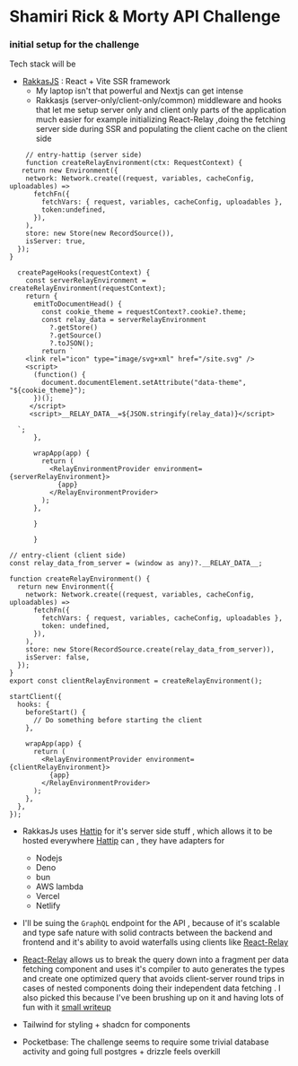 # Shamiri Rick & Morty API Challenge

### initial setup for the challenge

Tech stack will be

- [RakkasJS](https://rakkasjs.org/) : React + Vite SSR framework
  - My laptop isn't that powerful and Nextjs can get intense
  - Rakkasjs (server-only/client-only/common) middleware and hooks that let me setup server only and client only parts of the application much easier
    for example initializing React-Relay ,doing the fetching server side during SSR and populating the client cache on the client side

```tsx
    // entry-hattip (server side)
    function createRelayEnvironment(ctx: RequestContext) {
   return new Environment({
    network: Network.create((request, variables, cacheConfig, uploadables) =>
      fetchFn({
        fetchVars: { request, variables, cacheConfig, uploadables },
        token:undefined,
      }),
    ),
    store: new Store(new RecordSource()),
    isServer: true,
  });
}

  createPageHooks(requestContext) {
    const serverRelayEnvironment = createRelayEnvironment(requestContext);
    return {
      emitToDocumentHead() {
        const cookie_theme = requestContext?.cookie?.theme;
        const relay_data = serverRelayEnvironment
          ?.getStore()
          ?.getSource()
          ?.toJSON();
        return `
    <link rel="icon" type="image/svg+xml" href="/site.svg" />
    <script>
      (function() {
        document.documentElement.setAttribute("data-theme", "${cookie_theme}");
      })();
     </script>
     <script>__RELAY_DATA__=${JSON.stringify(relay_data)}</script>

  `;
      },

      wrapApp(app) {
        return (
          <RelayEnvironmentProvider environment={serverRelayEnvironment}>
            {app}
          </RelayEnvironmentProvider>
        );
      },

      }

      }
```

```tsx
// entry-client (client side)
const relay_data_from_server = (window as any)?.__RELAY_DATA__;

function createRelayEnvironment() {
  return new Environment({
    network: Network.create((request, variables, cacheConfig, uploadables) =>
      fetchFn({
        fetchVars: { request, variables, cacheConfig, uploadables },
        token: undefined,
      }),
    ),
    store: new Store(RecordSource.create(relay_data_from_server)),
    isServer: false,
  });
}
export const clientRelayEnvironment = createRelayEnvironment();

startClient({
  hooks: {
    beforeStart() {
      // Do something before starting the client
    },

    wrapApp(app) {
      return (
        <RelayEnvironmentProvider environment={clientRelayEnvironment}>
          {app}
        </RelayEnvironmentProvider>
      );
    },
  },
});
```

- RakkasJs uses [Hattip](https://github.com/hattipjs/hattip) for it's server side stuff , which allows it to be hosted everywhere [Hattip](https://github.com/hattipjs/hattip) can , they have adapters for
  - Nodejs
  - Deno
  - bun
  - AWS lambda
  - Vercel
  - Netlify


- I'll be suing the `GraphQL` endpoint for the API , because of it's scalable and type safe nature with solid contracts between the backend and frontend and it's ability to avoid waterfalls using clients like [React-Relay](https://relay.dev/) 
- [React-Relay](https://relay.dev/) allows us to break the query down into a fragment per data fetching component and uses it's compiler to auto generates the types and create one optimized query that avoids client-server round trips in cases of nested components doing their independent data fetching .
I also picked this because I've been brushing up on it and having lots of fun with it [small writeup](https://dev.to/tigawanna/react-relay-2-years-later-its-still-awesome-jdg) 

- Tailwind for styling + shadcn for components 
- Pocketbase: The challenge seems to require some trivial database activity and going full postgres + drizzle feels overkill
  





